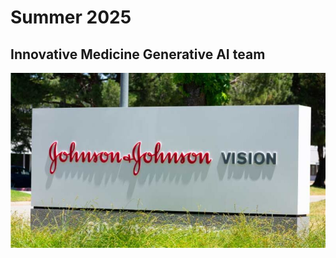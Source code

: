 # Summer 2025

## Innovative Medicine Generative AI team

![Diagram](images/blogs/jnjInternshipBlog/jj.jpg)


